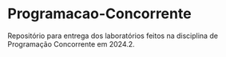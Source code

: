 # Programacao-Concorrente
Repositório para entrega dos laboratórios feitos na disciplina de Programação Concorrente em 2024.2.
